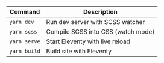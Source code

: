 | Command     | Description                          |
|-------------|------------------------------------|
| `yarn dev`  | Run dev server with SCSS watcher   |
| `yarn scss` | Compile SCSS into CSS (watch mode) |
| `yarn serve`| Start Eleventy with live reload    |
| `yarn build`| Build site with Eleventy            |
